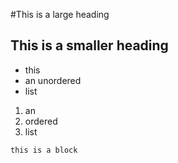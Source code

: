 #This is a large heading
## This is a smaller heading
- this
- an unordered
- list
1. an
2. ordered
3. list
```
this is a block
```
